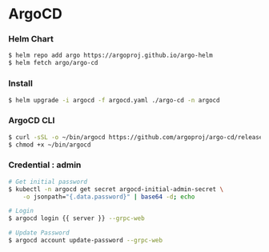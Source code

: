 # ArgoCD
### Helm Chart
```bash
$ helm repo add argo https://argoproj.github.io/argo-helm
$ helm fetch argo/argo-cd
```

### Install
```bash
$ helm upgrade -i argocd -f argocd.yaml ./argo-cd -n argocd
```

### ArgoCD CLI
```bash
$ curl -sSL -o ~/bin/argocd https://github.com/argoproj/argo-cd/releases/latest/download/argocd-linux-amd64
$ chmod +x ~/bin/argocd
```

### Credential : admin
```bash
# Get initial password
$ kubectl -n argocd get secret argocd-initial-admin-secret \
    -o jsonpath="{.data.password}" | base64 -d; echo

# Login
$ argocd login {{ server }} --grpc-web

# Update Password
$ argocd account update-password --grpc-web
```